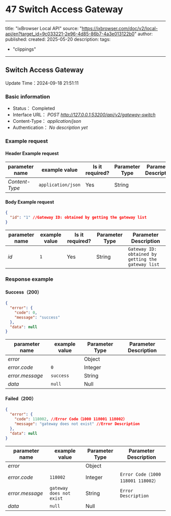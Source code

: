 # 47 Switch Access Gateway

---
title: "ixBrowser Local API"
source: "https://ixbrowser.com/doc/v2/local-api/en?target_id=9c033221-2e96-4d85-86b7-4a3e013122b0"
author:
published:
created: 2025-05-20
description:
tags:
  - "clippings"
---

## Switch Access Gateway

Update Time：2024-09-18 21:51:11

### Basic information

- Status： Completed
- Interface URL： *POST* *http://127.0.0.1:53200/api/v2/gateway-switch*
- Content-Type： *application/json*
- Authentication： *No description yet*

### Example request

#### Header Example request

| parameter name | example value | Is it required? | Parameter Type | Parameter Description |
| --- | --- | --- | --- | --- |
| *Content-Type* | `application/json` | Yes | String |  |

#### Body Example request

```json
{
  "id": "1" //Gateway ID: obtained by getting the gateway list
}
```

| parameter name | example value | Is it required? | Parameter Type | Parameter Description |
| --- | --- | --- | --- | --- |
| *id* | `1` | Yes | String | `Gateway ID: obtained by getting the gateway list` |

### Response example

#### Success（200）

```json
{
  "error": {
    "code": 0,
    "message": "success"
  },
  "data": null
}
```

| parameter name | example value | Parameter Type | Parameter Description |
| --- | --- | --- | --- |
| *error* |  | Object |  |
| *error.code* | `0` | Integer |  |
| *error.message* | `success` | String |  |
| *data* | `null` | Null |  |

#### Failed（200）

```json
{
  "error": {
    "code": 118002, //Error Code（1000 118001 118002）
    "message": "gateway does not exist" //Error Description
  },
  "data": null
}
```

| parameter name | example value | Parameter Type | Parameter Description |
| --- | --- | --- | --- |
| *error* |  | Object |  |
| *error.code* | `118002` | Integer | `Error Code（1000 118001 118002）` |
| *error.message* | `gateway does not exist` | String | `Error Description` |
| *data* | `null` | Null |  |